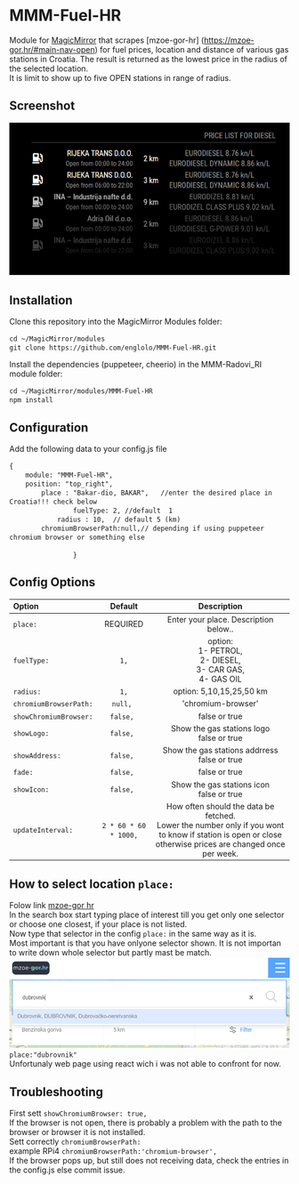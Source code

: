 # MMM-Fuel-HR

Module for [MagicMirror](https://github.com/MichMich/MagicMirror) that scrapes [mzoe-gor-hr] (https://mzoe-gor.hr/#main-nav-open) for fuel prices, location and distance of various gas stations in Croatia.
The result is returned as the lowest price in the radius of the selected location. <br />
It is limit to show up to five OPEN stations in range of radius.
## Screenshot
![GitHub Logo](/images/Capture.PNG)
## Installation
Clone this repository into the MagicMirror Modules folder:
```
cd ~/MagicMirror/modules
git clone https://github.com/englolo/MMM-Fuel-HR.git
```
Install the dependencies (puppeteer, cheerio) in the MMM-Radovi_RI module folder:
```
cd ~/MagicMirror/modules/MMM-Fuel-HR
npm install
```
## Configuration


Add the following data to your config.js file
```
{
	module: "MMM-Fuel-HR",
	position: "top_right",            
		place : "Bakar-dio, BAKAR",   //enter the desired place in Croatia!!! check below
                fuelType: 2, //default  1 
	        radius : 10,  // default 5 (km)
		chromiumBrowserPath:null,// depending if using puppeteer chromium browser or something else
		
				}		
```
## Config Options


| Option | Default | Description |
|:--|:-:|:--:|
| <code>place:</code>| REQUIRED | Enter your place. Description below.. |
| <code>fuelType:</code>| <code>1,</code>| option: <br />1- PETROL, <br /> 2- DIESEL, <br /> 3- CAR GAS, <br /> 4- GAS OIL|
| <code>radius:</code>|  <code>1,</code> |option: 5,10,15,25,50 km|
| <code>chromiumBrowserPath:</code>|  <code>null, </code>| 'chromium-browser'|
| <code>showChromiumBrowser:</code>|  <code>false, </code>| false or true|
| <code>showLogo:</code>|  <code>false, </code>| Show the gas stations logo <br />false or true|
| <code>showAddress:</code>|  <code>false, </code>|Show the gas stations addrress <br /> false or true|
| <code>fade:</code>|  <code>false, </code>| false or true|
| <code>showIcon:</code>|  <code>false, </code>|Show the gas stations icon <br /> false or true|
| <code>updateInterval:</code>|  <code>2 * 60 * 60 * 1000,</code>|How often should the data be fetched.<br /> Lower the number only if you wont to know if station is open or close otherwise prices are changed once per week.|
## How to select location  <code>place:</code>
Folow link [mzoe-gor hr](https://mzoe-gor.hr/#main-nav-open)<br />
In the search box start typing place of interest till you get only one selector or choose one closest, if your place is not listed.<br />
Now type that selector in the config  <code>place:</code> in the same way as it is.<br /> 
Most important is that you have onlyone selector shown.
It is not importan to write down whole selector but partly mast be match.<br /> 
![GitHub Logo](/images/Capture3.PNG)<br /> 
<code>place:"dubrovnik"</code><br /> 
Unfortunaly web page using react wich i was not able to confront for now.

## Troubleshooting
First sett <code>showChromiumBrowser: true,</code> <br /> 
If the browser is not open, there is probably a problem with the path to the browser or browser it is not installed.<br /> 
Sett correctly <code>chromiumBrowserPath:</code> <br /> 
 example RPi4 <code>chromiumBrowserPath:'chromium-browser',</code> <br />
If the browser pops up, but still does not receiving data, check the entries in the config.js else commit issue.
